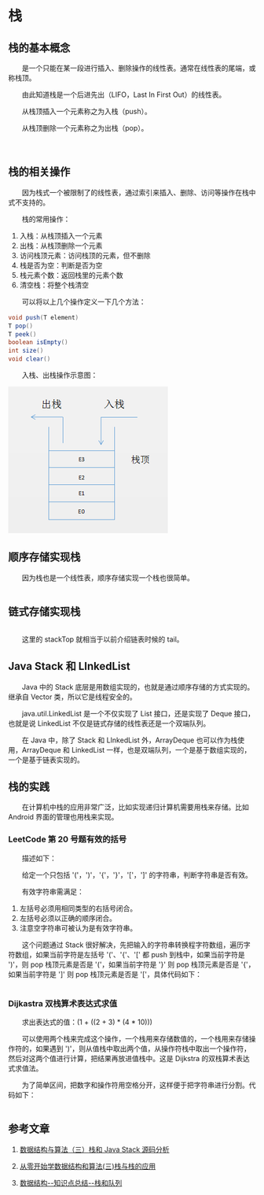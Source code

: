 #  栈

## 栈的基本概念

　　是一个只能在某一段进行插入、删除操作的线性表。通常在线性表的尾端，或称栈顶。

　　由此知道栈是一个后进先出（LIFO，Last In First Out）的线性表。

　　从栈顶插入一个元素称之为入栈（push）。

　　从栈顶删除一个元素称之为出栈（pop）。



　

## 栈的相关操作

　　因为栈式一个被限制了的线性表，通过索引来插入、删除、访问等操作在栈中式不支持的。

　　栈的常用操作：

1. 入栈：从栈顶插入一个元素
2. 出栈：从栈顶删除一个元素
3. 访问栈顶元素：访问栈顶的元素，但不删除
4. 栈是否为空：判断是否为空
5. 栈元素个数：返回栈里的元素个数
6. 清空栈：将整个栈清空

　　可以将以上几个操作定义一下几个方法：

```java
void push(T element)
T pop()
T peek()
boolean isEmpty()
int size()
void clear()
```

　　入栈、出栈操作示意图：

![](image/入栈出栈操作示意图.png)

## 顺序存储实现栈

　　因为栈也是一个线性表，顺序存储实现一个栈也很简单。

```

```



## 链式存储实现栈

```

```

　　这里的 stackTop 就相当于以前介绍链表时候的 tail。

## Java Stack 和 LInkedList

　　Java 中的 Stack 底层是用数组实现的，也就是通过顺序存储的方式实现的。继承自 Vector 类，所以它是线程安全的。

　　java.util.LinkedList 是一个不仅实现了 List 接口，还是实现了 Deque 接口，也就是说 LinkedList 不仅是链式存储的线性表还是一个双端队列。

　　在 Java 中，除了 Stack 和 LInkedList 外，ArrayDeque 也可以作为栈使用，ArrayDeque 和 LinkedList 一样，也是双端队列，一个是基于数组实现的，一个是基于链表实现的。

## 栈的实践

　　在计算机中栈的应用非常广泛，比如实现递归计算机需要用栈来存储。比如 Android 界面的管理也用栈来实现。

### LeetCode 第 20 号题有效的括号

　　描述如下：

　　给定一个只包括 '('，')'，'{'，'}'，'['，']' 的字符串，判断字符串是否有效。

　　有效字符串需满足：

1. 左括号必须用相同类型的右括号闭合。
2. 左括号必须以正确的顺序闭合。
3. 注意空字符串可被认为是有效字符串。

　　这个问题通过 Stack 很好解决，先把输入的字符串转换程字符数组，遍历字符数组，如果当前字符是左括号 '('、'{'、'[' 都 push 到栈中，如果当前字符是 ')'，则 pop 栈顶元素是否是 '('，如果当前字符是 '}' 则 pop 栈顶元素是否是 '{'，如果当前字符是 ']' 则 pop 栈顶元素是否是 '['，具体代码如下：

```

```

### Dijkastra 双栈算术表达式求值

　　求出表达式的值：(1 + ((2 + 3) * (4 * 10)))

　　可以使用两个栈来完成这个操作，一个栈用来存储数值的，一个栈用来存储操作符的，如果遇到 ')'，则从值栈中取出两个值，从操作符栈中取出一个操作符，然后对这两个值进行计算，把结果再放进值栈中。这是 Dijkstra 的双栈算术表达式求值法。

　　为了简单区间，把数字和操作符用空格分开，这样便于把字符串进行分割。代码如下：

```

```

## 参考文章

1. [数据结构与算法（三）栈和 Java Stack 源码分析](https://chiclaim.blog.csdn.net/article/details/80373290)

2. [从零开始学数据结构和算法(三)栈与栈的应用](https://juejin.im/post/5c9453965188252db02e4be6)
3. [数据结构--知识点总结--栈和队列](https://blog.csdn.net/void_worker/article/details/80920099)

   

